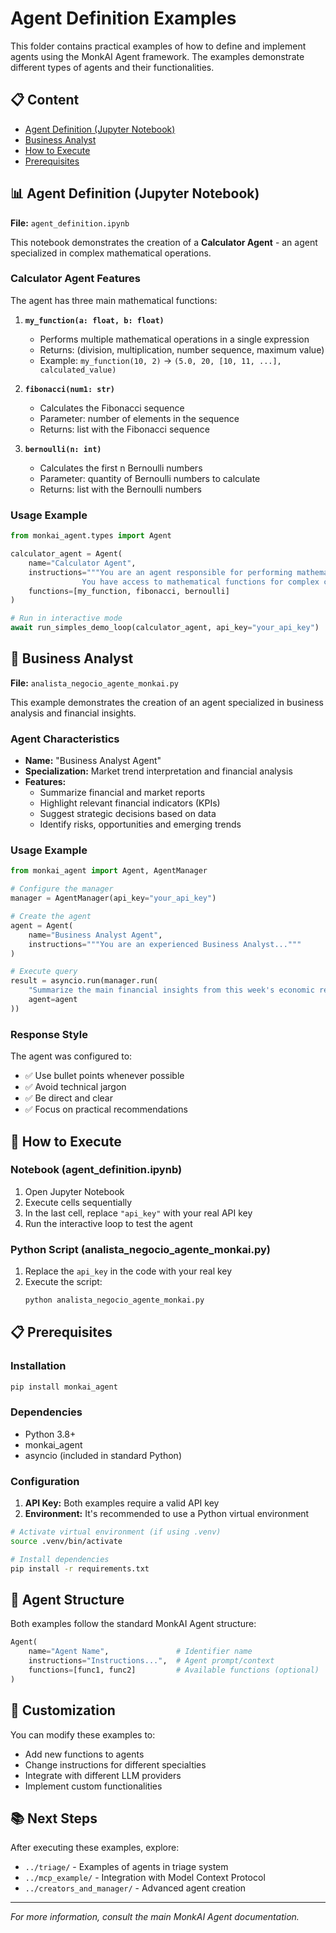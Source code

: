 # Agent Definition Examples

This folder contains practical examples of how to define and implement agents using the MonkAI Agent framework. The examples demonstrate different types of agents and their functionalities.

## 📋 Content

- [Agent Definition (Jupyter Notebook)](#agent-definition-jupyter-notebook)
- [Business Analyst](#business-analyst)
- [How to Execute](#how-to-execute)
- [Prerequisites](#prerequisites)

## 📊 Agent Definition (Jupyter Notebook)

**File:** `agent_definition.ipynb`

This notebook demonstrates the creation of a **Calculator Agent** - an agent specialized in complex mathematical operations.

### Calculator Agent Features

The agent has three main mathematical functions:

1. **`my_function(a: float, b: float)`**
   - Performs multiple mathematical operations in a single expression
   - Returns: (division, multiplication, number sequence, maximum value)
   - Example: `my_function(10, 2)` → `(5.0, 20, [10, 11, ...], calculated_value)`

2. **`fibonacci(num1: str)`**
   - Calculates the Fibonacci sequence
   - Parameter: number of elements in the sequence
   - Returns: list with the Fibonacci sequence

3. **`bernoulli(n: int)`**
   - Calculates the first n Bernoulli numbers
   - Parameter: quantity of Bernoulli numbers to calculate
   - Returns: list with the Bernoulli numbers

### Usage Example

```python
from monkai_agent.types import Agent

calculator_agent = Agent(
    name="Calculator Agent",
    instructions="""You are an agent responsible for performing mathematical calculations.
                You have access to mathematical functions for complex calculations.""",
    functions=[my_function, fibonacci, bernoulli]
)

# Run in interactive mode
await run_simples_demo_loop(calculator_agent, api_key="your_api_key")
```

## 💼 Business Analyst

**File:** `analista_negocio_agente_monkai.py`

This example demonstrates the creation of an agent specialized in business analysis and financial insights.

### Agent Characteristics

- **Name:** "Business Analyst Agent"
- **Specialization:** Market trend interpretation and financial analysis
- **Features:**
  - Summarize financial and market reports
  - Highlight relevant financial indicators (KPIs)
  - Suggest strategic decisions based on data
  - Identify risks, opportunities and emerging trends

### Usage Example

```python
from monkai_agent import Agent, AgentManager

# Configure the manager
manager = AgentManager(api_key="your_api_key")

# Create the agent
agent = Agent(
    name="Business Analyst Agent",
    instructions="""You are an experienced Business Analyst..."""
)

# Execute query
result = asyncio.run(manager.run(
    "Summarize the main financial insights from this week's economic reports.",
    agent=agent
))
```

### Response Style

The agent was configured to:
- ✅ Use bullet points whenever possible
- ✅ Avoid technical jargon
- ✅ Be direct and clear
- ✅ Focus on practical recommendations

## 🚀 How to Execute

### Notebook (agent_definition.ipynb)

1. Open Jupyter Notebook
2. Execute cells sequentially
3. In the last cell, replace `"api_key"` with your real API key
4. Run the interactive loop to test the agent

### Python Script (analista_negocio_agente_monkai.py)

1. Replace the `api_key` in the code with your real key
2. Execute the script:
   ```bash
   python analista_negocio_agente_monkai.py
   ```

## 📋 Prerequisites

### Installation

```bash
pip install monkai_agent
```

### Dependencies

- Python 3.8+
- monkai_agent
- asyncio (included in standard Python)

### Configuration

1. **API Key:** Both examples require a valid API key
2. **Environment:** It's recommended to use a Python virtual environment

```bash
# Activate virtual environment (if using .venv)
source .venv/bin/activate

# Install dependencies
pip install -r requirements.txt
```

## 📝 Agent Structure

Both examples follow the standard MonkAI Agent structure:

```python
Agent(
    name="Agent Name",               # Identifier name
    instructions="Instructions...",  # Agent prompt/context
    functions=[func1, func2]         # Available functions (optional)
)
```

## 🔧 Customization

You can modify these examples to:

- Add new functions to agents
- Change instructions for different specialties
- Integrate with different LLM providers
- Implement custom functionalities

## 📚 Next Steps

After executing these examples, explore:

- `../triage/` - Examples of agents in triage system
- `../mcp_example/` - Integration with Model Context Protocol
- `../creators_and_manager/` - Advanced agent creation

---

*For more information, consult the main MonkAI Agent documentation.*
